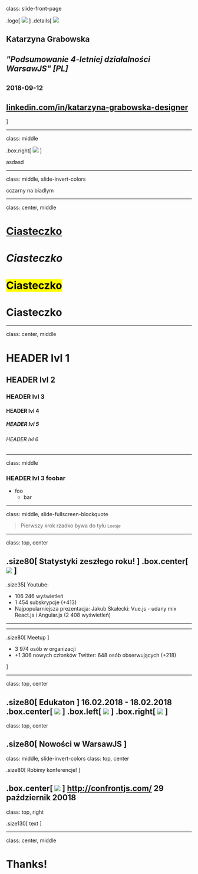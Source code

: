class: slide-front-page

.logo[
![](./images/warsawjs/logo-white-400x400.jpg)
]
.details[
![](images/katarzyna-grabowska.jpg)
## Katarzyna Grabowska
## <em>"Podsumowanie 4-letniej działalności WarsawJS" [PL]</em>
## <small>2018-09-12</small>
## <a href="https://www.linkedin.com/in/katarzyna-grabowska-designer">linkedin.com/in/katarzyna-grabowska-designer</a>
]

---

class: middle

.box.right[
![](images/katarzyna-grabowska.jpg)
]

asdasd

---

class: middle, slide-invert-colors

cczarny na biadlym

---

class: center, middle

# [Ciasteczko]()
# _Ciasteczko_
# <mark>Ciasteczko</mark>
# <span class="slim">Ciasteczko</span>

---

class: center, middle

# HEADER lvl 1
## HEADER lvl 2
### HEADER lvl 3
#### HEADER lvl 4
##### HEADER lvl 5
###### HEADER lvl 6

---

class: middle

### HEADER lvl 3 <span class="slim">foobar</span>

* foo
    - bar

---

class: middle, slide-fullscreen-blockquote

> Pierwszy krok rzadko bywa do tyłu
> <small>Loesje</small>
---

class: top, center

.size80[
Statystyki zeszłego roku!
]
.box.center[
![](images/growth.png)
]
---
.size35[
Youtube:
* 106 246 wyświetleń
* 1 454 subskrypcje (+413)
* Najpopularniejsza prezentacja:
Jakub Skałecki: Vue.js - udany mix React.js i Angular.js (2 408 wyświetleń)
---
---
.size80[
Meetup
]
* 3 974 osób w organizacji
* +1 306 nowych członków
Twitter:
648 osób obserwujących (+218)

]

---
class: top, center

.size80[
Edukaton
]
16.02.2018 - 18.02.2018
.box.center[
![](images/Edukaton_vertical_black_RGB.png)
]
.box.left[
![](images/IMG_0691.png)
]
.box.right[
![](images/IMG_1019.png)
]
---
class: top, center

.size80[
Nowości w WarsawJS
]
---
class: middle, slide-invert-colors
class: top, center

.size80[
Robimy konferencje!
]

.box.center[
![](Confront_vertical_white_RGB.png)
]
http://confrontjs.com/
29 październik 20018
---


class: top, right

.size130[
text
]

---

class: center, middle

# Thanks!
